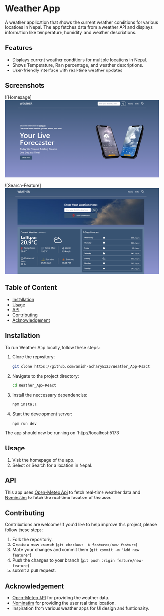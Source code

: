 # Weather App

A weather application that shows the current weather conditions for various locations in Nepal. The app fetches data from a weather API and displays information like temperature, humidity, and weather descriptions.

## Features

- Displays current weather conditions for multiple locations in Nepal.
- Shows Temperature, Rain percentage, and weather descriptions.
- User-friendly interface with real-time weather updates.

## Screenshots

![Homepage]![alt text](/src/assets/image.png)

![Search-Feature]![alt text](/src/assets/image-1.png)


## Table of Content
 - [Installation](#installation)
 - [Usage](#usage) 
 - [API](#api) 
 - [Contributing](#contributing) 
 - [Acknowledgement](#acknowledgement)

## Installation

To run Weather App locally, follow these steps:

1. Clone the repository:

   ```bash
   git clone https://github.com/anish-acharya123/Weather_App-React
   ```

2. Navigate to the project directory:

   ```bash
   cd Weather_App-React
   ```

3. Install the neccessary dependencies:

   ```bash
   npm install
   ```

4. Start the development server:
   ```bash
   npm run dev
   ```

The app should now be running on `http://localhost:5173

## Usage

1. Visit the homepage of the app.
2. Select or Search for a location in Nepal.

## API

This app uses [Open-Meteo Api](https://open-meteo.com/) to fetch real-time weather data and [Nominatim](https://nominatim.openstreetmap.org/) to fetch the real-time location of the user.

## Contributing

Contributions are welcome! If you'd like to help improve this project, please follow these steps:

1. Fork the repositoriy.
2. Create a new branch (`git checkout -b features/new-feature`)
3. Make your changes and commit them (`git commit -m "Add new feature"`)
4. Push the changes to your branch (`git push origin feature/new-feature`)
5. submit a pull request.

## Acknowledgement

- [Open-Meteo API](https://open-meteo.com/) for providing the weather data.
- [Nominatim](https://nominatim.openstreetmap.org/) for providing the user real time location.
- Inspiration from various weather apps for UI design and funtionality.
